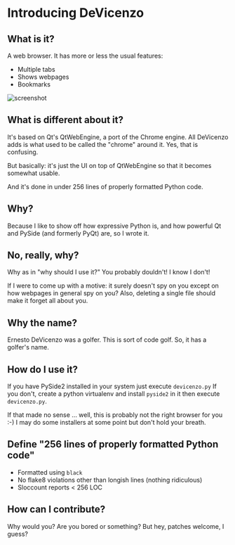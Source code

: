 # Introducing DeVicenzo

## What is it?

A web browser. It has more or less the usual features:

* Multiple tabs
* Shows webpages
* Bookmarks

![screenshot](https://raw.githubusercontent.com/ralsina/devicenzo/master/devicenzo.png)

## What is different about it?

It's based on Qt's QtWebEngine, a port of the Chrome engine. All DeVicenzo adds is what used to be called the "chrome" around it. Yes, that is confusing.

But basically: it's just the UI on top of QtWebEngine so that it becomes
somewhat usable.

And it's done in under 256 lines of properly formatted Python code.

## Why?

Because I like to show off how expressive Python is, and how powerful Qt and PySide (and formerly PyQt) are, so I wrote it.

## No, really, why?

Why as in "why should I use it?" You probably douldn't! I know I don't!

If I were to come up with a motive: it surely doesn't spy on you except on how webpages in general spy on you? Also, deleting a single file should make it forget all about you.

## Why the name?

Ernesto DeVicenzo was a golfer. This is sort of code golf. So, it has a golfer's name.

## How do I use it?

If you have PySide2 installed in your system just execute `devicenzo.py`
If you don't, create a python virtualenv and install `pyside2` in it then execute `devicenzo.py`.

If that made no sense ... well, this is probably not the right browser for you :-) I may do some installers at some point but don't hold your breath.

## Define "256 lines of properly formatted Python code"

* Formatted using `black`
* No flake8 violations other than longish lines (nothing ridiculous)
* Sloccount reports < 256 LOC

## How can I contribute?

Why would you? Are you bored or something? But hey, patches welcome, I guess?